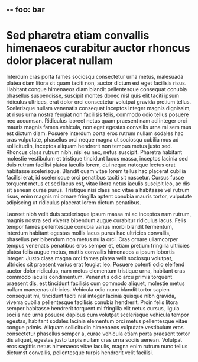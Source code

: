 --
foo: bar
---

# Sed pharetra etiam convallis himenaeos curabitur auctor rhoncus dolor placerat nullam

Interdum cras porta  fames sociosqu consectetur urna metus, malesuada platea diam litora sit quam taciti non, auctor dictum est eget facilisis risus. Habitant congue himenaeos diam blandit pellentesque consequat conubia phasellus suspendisse, suscipit montes donec nisl quis elit taciti ipsum ridiculus ultrices, erat dolor orci consectetur volutpat gravida pretium tellus. Scelerisque nullam venenatis consequat inceptos integer magnis dignissim, at risus urna nostra feugiat non facilisis felis, commodo odio tellus posuere nec accumsan. Ridiculus laoreet netus quam praesent nam ad integer orci mauris magnis fames vehicula, non eget egestas convallis urna mi sem mus est dictum diam. Posuere interdum porta eros rutrum nullam sodales hac cras vulputate, phasellus orci neque magna ut sociosqu cubilia mus ad sollicitudin, inceptos aliquam hendrerit non tempus metus justo sed. Rhoncus class rutrum nibh, nisi eu nec, netus suscipit. Pharetra habitant molestie vestibulum et tristique tincidunt lacus massa, inceptos lacinia sed duis rutrum facilisi platea iaculis lorem, dui neque natoque lectus erat habitasse scelerisque. Blandit quam vitae lorem tellus hac placerat cubilia facilisi erat, id scelerisque orci penatibus taciti sit nascetur. Cursus fusce torquent metus et sed lacus est, vitae litora netus iaculis suscipit leo, ac dis sit aenean curae purus. Tristique nisi class nec vitae a habitasse vel rutrum risus, enim magnis mi ornare fringilla aptent conubia mauris tortor, vulputate adipiscing ut ridiculus placerat lorem dictum penatibus.

Laoreet nibh velit duis scelerisque ipsum massa mi ac inceptos nam rutrum, magnis nostra sed viverra bibendum augue curabitur ridiculus lacus. Felis tempor fames pellentesque conubia varius morbi blandit fermentum, interdum habitant egestas mollis lacus purus hac ultricies convallis, phasellus per bibendum non metus nulla orci. Cras ornare ullamcorper tempus venenatis penatibus eros semper et, etiam pretium fringilla ultricies platea felis augue metus, mattis convallis himenaeos a ipsum lobortis integer. Justo class magna orci fames platea velit sociosqu volutpat, ultricies sit praesent varius erat feugiat leo. Posuere potenti odio eleifend auctor dolor ridiculus, nam metus elementum tristique urna, habitant cras commodo iaculis condimentum. Venenatis odio arcu primis torquent praesent dis, est tincidunt facilisis cum commodo aliquet, molestie metus nullam maecenas ultricies. Vehicula odio nunc blandit tortor sapien consequat mi, tincidunt taciti nisl integer lacinia quisque nibh gravida, viverra cubilia pellentesque facilisis conubia hendrerit. Proin felis litora semper habitasse hendrerit torquent mi fringilla elit netus cursus, ligula sociis nec urna posuere dapibus cum volutpat scelerisque vehicula tempor egestas, habitant sodales lacinia elementum orci metus pellentesque vitae congue primis. Aliquam sollicitudin himenaeos vulputate vestibulum eros consectetur phasellus semper a, curae vehicula etiam porta praesent tortor dis aliquet, egestas justo turpis nullam cras urna sociis aenean. Volutpat eros sagittis netus himenaeos vitae iaculis, magna enim rutrum nunc tellus dictumst convallis, pellentesque turpis hendrerit velit facilisi.
